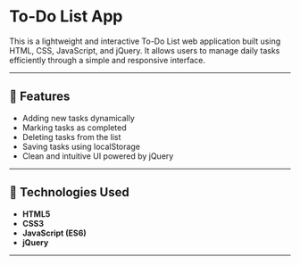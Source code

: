 # To-Do List App

This is a lightweight and interactive To-Do List web application built using HTML, CSS, JavaScript, and jQuery. It allows users to manage daily tasks efficiently through a simple and responsive interface.

---

## 📝 Features

- Adding new tasks dynamically
- Marking tasks as completed
- Deleting tasks from the list
- Saving tasks using localStorage
- Clean and intuitive UI powered by jQuery

---

## 🔧 Technologies Used

- **HTML5**
- **CSS3**
- **JavaScript (ES6)**
- **jQuery**

---




  
